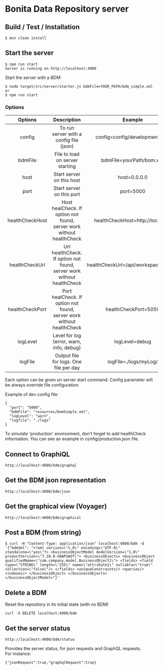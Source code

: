 # Bonita Data Repository server

## Build / Test / Installation

```
$ mvn clean install
```

## Start the server

```
$ npm run start
Server is running on http://localhost:4000
```

Start the server with a BDM:

```
$ node target/src/server/starter.js bdmFile=YOUR_PATH/bdm_simple.xml
or
$ npm run start
```

### Options

|     Options     |                              Description                              |                Example                |  Default value   |
| :-------------: | :-------------------------------------------------------------------: | :-----------------------------------: | :--------------: |
|     config      |                To run server with a config file (json)                |    config=config/development.json     |                  |
|     bdmFile     |                    File to load on server starting                    |       bdmFile=yourPath/bom.xml        |                  |
|      host       |                       Start server on this host                       |             host=0.0.0.0              |    127.0.0.1     |
|      port       |                       Start server on this port                       |               port=5000               |       4000       |
| healthCheckHost | Host healCheck. If option not found, server work without healthCheck  |   healthCheckHost=http://localhost    | http://localhost |
| healthCheckUrl  | Url healthCheck. If option not found, server work without healthCheck | healthCheckUrl=/api/workspace/status/ |                  |
| healthCheckPort | Port healCheck. If option not found, server work without healthCheck  |         healthCheckPort=5050          |                  |
|    logLevel     |               Level for log (error, warn, info, debug)                |            logLevel=debug             |       info       |
|     logFile     |                Output file for logs. One file per day                 |         logFile=./logs/myLog/         |     ./logs/      |

Each option can be given on server start command. Config parameter will be always override file configuration.

Example of dev config file:

```
{
  "port": "5000",
  "bdmFile": "resources/bomSimple.xml",
  "logLevel": "warn",
  "logfile": "./logs"
}
```

To simulate 'production' environment, don't forget to add healthCheck information. You can see an example in config/production.json file.

## Connect to GraphiQL

```
http://localhost:4000/bdm/graphql
```

## Get the BDM json representation

```
http://localhost:4000/bdm/json
```

## Get the graphical view (Voyager)

```
http://localhost:4000/bdm/graphical
```

## Post a BDM (from string)

```
$ curl -H "Content-Type: application/json" localhost:4000/bdm -d '{"bdmXml": "<?xml version=\"1.0\" encoding=\"UTF-8\" standalone=\"yes\"?> <businessObjectModel modelVersion=\"1.0\" productVersion=\"7.10.0-SNAPSHOT\"> <businessObjects> <businessObject qualifiedName=\"com.company.model.BusinessObject1\"> <fields> <field type=\"STRING\" length=\"255\" name=\"attribute1\" nullable=\"true\" collection=\"false\"/> </fields> <uniqueConstraints/> <queries/> <indexes/> </businessObject> </businessObjects> </businessObjectModel>"}'
```

## Delete a BDM

Reset the repository in its initial state (with no BDM)

```
curl -X DELETE localhost:4000/bdm
```

## Get the server status

```
http://localhost:4000/bdm/status
```

Provides the server status, for json requests and GraphQL requests.  
For instance:

```
{"jsonRequest":true,"graphqlRequest":true}
```
